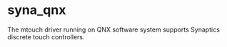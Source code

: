 # syna_qnx
The mtouch driver running on QNX software system supports Synaptics discrete touch controllers.
